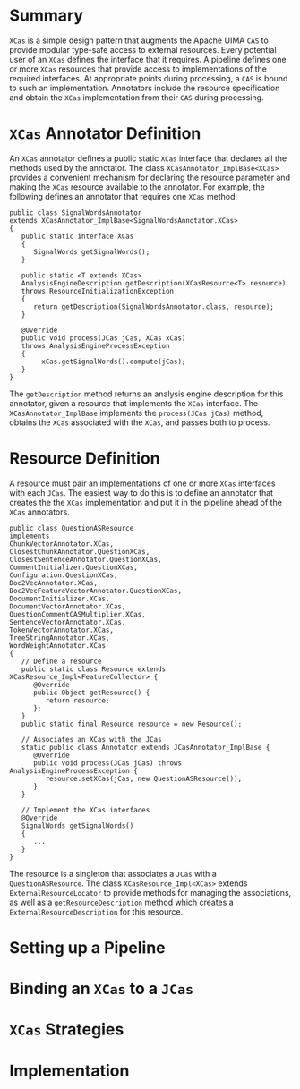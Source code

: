 # Summary
`XCas` is a simple design pattern that augments the Apache UIMA `CAS` to
provide modular type-safe access to external resources. Every potential user
of an `XCas` defines the interface that it requires. A pipeline defines one or
more `XCas` resources that provide access to implementations of the required
interfaces. At appropriate points during processing, a `CAS` is bound to such
an implementation. Annotators include the resource specification and obtain
the `XCas` implementation from their `CAS` during processing.

# `XCas` Annotator Definition
An `XCas` annotator defines a public static `XCas` interface that declares all the methods
used by the annotator.  The class `XCasAnnotator_ImplBase<XCas>` provides a convenient mechanism 
for declaring the resource parameter and making the `XCas` resource available to the annotator.
For example, the following defines an annotator that requires one `XCas` method:

```
public class SignalWordsAnnotator
extends XCasAnnotator_ImplBase<SignalWordsAnnotator.XCas> 
{
   public static interface XCas
   {
      SignalWords getSignalWords();
   }
	
   public static <T extends XCas> 
   AnalysisEngineDescription getDescription(XCasResource<T> resource)
   throws ResourceInitializationException 
   {
      return getDescription(SignalWordsAnnotator.class, resource);
   }

   @Override
   public void process(JCas jCas, XCas xCas) 
   throws AnalysisEngineProcessException 
   {
        xCas.getSignalWords().compute(jCas);
   }
}
```
The `getDescription` method returns an analysis engine description for this annotator, given a resource
that implements the `XCas` interface. The `XCasAnnotator_ImplBase` implements the `process(JCas jCas)`
method, obtains the `XCas` associated with the `XCas`, and passes both to process.
# Resource Definition
A resource must pair an implementations of one or more `XCas` interfaces with each `JCas`.  The easiest way
to do this is to define an annotator that creates the the `XCas` implementation and put it in the pipeline ahead of the `XCas` annotators.
```
public class QuestionASResource 
implements
ChunkVectorAnnotator.XCas,
ClosestChunkAnnotator.QuestionXCas,
ClosestSentenceAnnotator.QuestionXCas,
CommentInitializer.QuestionXCas,
Configuration.QuestionXCas,
Doc2VecAnnotator.XCas,
Doc2VecFeatureVectorAnnotator.QuestionXCas,
DocumentInitializer.XCas,
DocumentVectorAnnotator.XCas,
QuestionCommentCASMultiplier.XCas,
SentenceVectorAnnotator.XCas,
TokenVectorAnnotator.XCas,
TreeStringAnnotator.XCas,
WordWeightAnnotator.XCas
{
   // Define a resource
   public static class Resource extends XCasResource_Impl<FeatureCollector> {
      @Override
      public Object getResource() {
         return resource;
      };
   }
   public static final Resource resource = new Resource();

   // Associates an XCas with the JCas
   static public class Annotator extends JCasAnnotator_ImplBase {
      @Override
      public void process(JCas jCas) throws AnalysisEngineProcessException {
         resource.setXCas(jCas, new QuestionASResource());
      }
   }

   // Implement the XCas interfaces
   @Override
   SignalWords getSignalWords()
   {
      ...
   }
}
```
The resource is a singleton that associates a `JCas` with a `QuestionASResource`.  The class
`XCasResource_Impl<XCas>` extends  `ExternalResourceLocator` to provide methods for managing the associations,
as well as a `getResourceDescription` method which creates a `ExternalResourceDescription` for this resource.
# Setting up a Pipeline
# Binding an `XCas` to a `JCas`
# `XCas` Strategies
# Implementation
